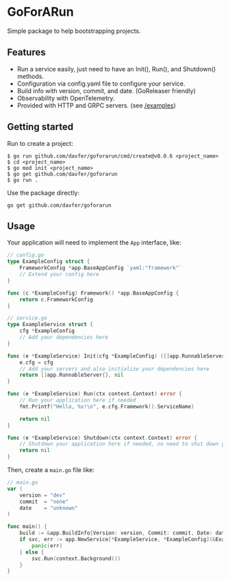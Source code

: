 # GoForARun

Simple package to help bootstrapping projects. 

## Features

- Run a service easily, just need to have an Init(), Run(), and Shutdown() methods.
- Configuration via config.yaml file to configure your service.
- Build info with version, commit, and date. (GoReleaser friendly)
- Observability with OpenTelemetry.
- Provided with HTTP and GRPC servers. (see [/examples](/examples))

## Getting started

Run to create a project:
```
$ go run github.com/davfer/goforarun/cmd/create@v0.0.6 <project_name>
$ cd <project_name>
$ go mod init <project_name>
$ go get github.com/davfer/goforarun
$ go run .
```

Use the package directly:
```
go get github.com/davfer/goforarun
```

## Usage

Your application will need to implement the `App` interface, like:

```go
// config.go
type ExampleConfig struct {
    FrameworkConfig *app.BaseAppConfig `yaml:"framework"` 
    // Extend your config here
}

func (c *ExampleConfig) Framework() *app.BaseAppConfig {
    return c.FrameworkConfig
}

// service.go
type ExampleService struct {
	cfg *ExampleConfig
	// Add your dependencies here
}

func (e *ExampleService) Init(cfg *ExampleConfig) ([]app.RunnableServer, error) {
	e.cfg = cfg
	// Add your servers and also initialize your dependencies here
	return []app.RunnableServer{}, nil
}

func (e *ExampleService) Run(ctx context.Context) error {
	// Run your application here if needed
	fmt.Printf("Hello, %s!\n", e.cfg.Framework().ServiceName)

	return nil
}

func (e *ExampleService) Shutdown(ctx context.Context) error {
	// Shutdown your application here if needed, no need to shut down your servers
	return nil
}
```

Then, create a `main.go` file like:

```go
// main.go
var (
	version = "dev"
	commit  = "none"
	date    = "unknown"
)

func main() {
	build := &app.BuildInfo{Version: version, Commit: commit, Date: date}
	if svc, err := app.NewService[*ExampleService, *ExampleConfig](&ExampleService{}, build); err != nil {
		panic(err)
	} else {
		svc.Run(context.Background())
	}
}
```
